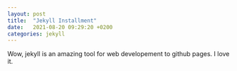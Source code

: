 ```yaml
---
layout: post
title:  "Jekyll Installment"
date:   2021-08-20 09:29:20 +0200
categories: jekyll
---
```

Wow, jekyll is an amazing tool for web developement to github pages.
I love it.